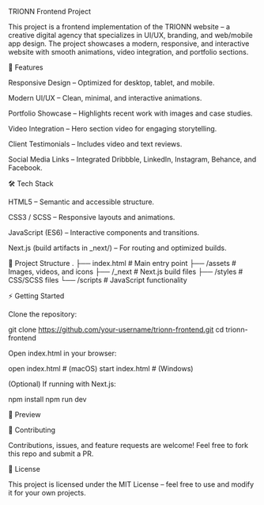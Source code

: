 TRIONN Frontend Project

This project is a frontend implementation of the TRIONN website – a creative digital agency that specializes in UI/UX, branding, and web/mobile app design.
The project showcases a modern, responsive, and interactive website with smooth animations, video integration, and portfolio sections.

🚀 Features

Responsive Design – Optimized for desktop, tablet, and mobile.

Modern UI/UX – Clean, minimal, and interactive animations.

Portfolio Showcase – Highlights recent work with images and case studies.

Video Integration – Hero section video for engaging storytelling.

Client Testimonials – Includes video and text reviews.

Social Media Links – Integrated Dribbble, LinkedIn, Instagram, Behance, and Facebook.

🛠️ Tech Stack

HTML5 – Semantic and accessible structure.

CSS3 / SCSS – Responsive layouts and animations.

JavaScript (ES6) – Interactive components and transitions.

Next.js (build artifacts in _next/) – For routing and optimized builds.

📂 Project Structure
.
├── index.html        # Main entry point
├── /assets           # Images, videos, and icons
├── /_next            # Next.js build files
├── /styles           # CSS/SCSS files
└── /scripts          # JavaScript functionality

⚡ Getting Started

Clone the repository:

git clone https://github.com/your-username/trionn-frontend.git
cd trionn-frontend


Open index.html in your browser:

open index.html   # (macOS)
start index.html  # (Windows)


(Optional) If running with Next.js:

npm install
npm run dev

📸 Preview

🤝 Contributing

Contributions, issues, and feature requests are welcome!
Feel free to fork this repo and submit a PR.

📜 License

This project is licensed under the MIT License – feel free to use and modify it for your own projects.
